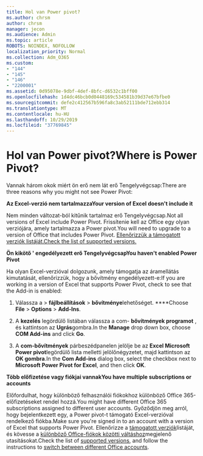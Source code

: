 ```yaml
---
title: Hol van Power pivot?
ms.author: chrsm
author: chrsm
manager: jecon
ms.audience: Admin
ms.topic: article
ROBOTS: NOINDEX, NOFOLLOW
localization_priority: Normal
ms.collection: Adm_O365
ms.custom:
- "144"
- "145"
- "146"
- "2200001"
ms.assetid: 0d95078e-9dbf-4def-8bfc-d6532c1bff00
ms.openlocfilehash: 1d4dc46bcb0d0448169c534581b39d37e67bfbe0
ms.sourcegitcommit: defe2c412567b596fa8c3ab52111bde712ebb314
ms.translationtype: MT
ms.contentlocale: hu-HU
ms.lasthandoff: 10/29/2019
ms.locfileid: "37769845"
---
```

# <a name="where-is-power-pivot"></a><span data-ttu-id="bc0e4-102">Hol van Power pivot?</span><span class="sxs-lookup"><span data-stu-id="bc0e4-102">Where is Power Pivot?</span></span>

<span data-ttu-id="bc0e4-103">Vannak három okok miért ön erő nem lát erő Tengelyvégcsap:</span><span class="sxs-lookup"><span data-stu-id="bc0e4-103">There are three reasons why you might not see Power Pivot:</span></span>
  
<span data-ttu-id="bc0e4-104">**Az Excel-verzió nem tartalmazza**</span><span class="sxs-lookup"><span data-stu-id="bc0e4-104">**Your version of Excel doesn't include it**</span></span>
  
<span data-ttu-id="bc0e4-105">Nem minden változat-ból kitűnik tartalmaz erő Tengelyvégcsap.</span><span class="sxs-lookup"><span data-stu-id="bc0e4-105">Not all versions of Excel include Power Pivot.</span></span> <span data-ttu-id="bc0e4-106">Frissítenie kell az Office egy olyan verziójára, amely tartalmazza a Power pivot.</span><span class="sxs-lookup"><span data-stu-id="bc0e4-106">You will need to upgrade to a version of Office that includes Power Pivot.</span></span> [<span data-ttu-id="bc0e4-107">Ellenőrizzük a támogatott verziók listáját.</span><span class="sxs-lookup"><span data-stu-id="bc0e4-107">Check the list of supported versions.</span></span>](https://support.office.com/article/aa64e217-4b6e-410b-8337-20b87e1c2a4b.aspx)
  
<span data-ttu-id="bc0e4-108">**Ön kikötő ' engedélyezett erő Tengelyvégcsap**</span><span class="sxs-lookup"><span data-stu-id="bc0e4-108">**You haven't enabled Power Pivot**</span></span>
  
<span data-ttu-id="bc0e4-109">Ha olyan Excel-verzióval dolgozunk, amely támogatja az áramellátás kimutatását, ellenőrizzük, hogy a bővítmény engedélyezett-e:</span><span class="sxs-lookup"><span data-stu-id="bc0e4-109">If you are working in a version of Excel that supports Power Pivot, check to see that the Add-in is enabled:</span></span>
  
1. <span data-ttu-id="bc0e4-110">Válassza a \> **fájlbeállítások** \> **bővítménye**lehetőséget. \*\*\*\*</span><span class="sxs-lookup"><span data-stu-id="bc0e4-110">Choose **File** \> **Options** \> **Add-Ins**.</span></span>

2. <span data-ttu-id="bc0e4-111">A **kezelés** legördülő listában válassza a com- **bővítmények programot** , és kattintson az **Ugrás**gombra.</span><span class="sxs-lookup"><span data-stu-id="bc0e4-111">In the **Manage** drop down box, choose **COM Add-ins** and click **Go**.</span></span>

3. <span data-ttu-id="bc0e4-112">A **com-bővítmények** párbeszédpanelen jelölje be az **Excel Microsoft Power pivot**legördülő lista melletti jelölőnégyzetet, majd kattintson az **OK gombra**.</span><span class="sxs-lookup"><span data-stu-id="bc0e4-112">In the **Com Add-ins** dialog box, select the checkbox next to **Microsoft Power Pivot for Excel**, and then click **OK**.</span></span>

<span data-ttu-id="bc0e4-113">**Több előfizetése vagy fiókjai vannak**</span><span class="sxs-lookup"><span data-stu-id="bc0e4-113">**You have multiple subscriptions or accounts**</span></span>
  
<span data-ttu-id="bc0e4-114">Előfordulhat, hogy különböző felhasználói fiókokhoz különböző Office 365-előfizetéseket rendel hozzá.</span><span class="sxs-lookup"><span data-stu-id="bc0e4-114">You might have different Office 365 subscriptions assigned to different user accounts.</span></span> <span data-ttu-id="bc0e4-115">Győződjön meg arról, hogy bejelentkezett egy, a Power pivot-t támogató Excel-verzióval rendelkező fiókba.</span><span class="sxs-lookup"><span data-stu-id="bc0e4-115">Make sure you're signed in to an account with a version of Excel that supports Power Pivot.</span></span> <span data-ttu-id="bc0e4-116">Ellenőrizze a [támogatott verziók](https://support.office.com/article/aa64e217-4b6e-410b-8337-20b87e1c2a4b.aspx)listáját, és kövesse a [különböző Office-fiókok közötti váltáshoz](https://support.office.com/article/b9582171-fd1f-4284-9846-bdd72bb28426.aspx#BKMK_WebSwitchAccounts)megjelenő utasításokat.</span><span class="sxs-lookup"><span data-stu-id="bc0e4-116">Check the list of [supported versions](https://support.office.com/article/aa64e217-4b6e-410b-8337-20b87e1c2a4b.aspx), and follow the instructions to [switch between different Office accounts](https://support.office.com/article/b9582171-fd1f-4284-9846-bdd72bb28426.aspx#BKMK_WebSwitchAccounts).</span></span>
